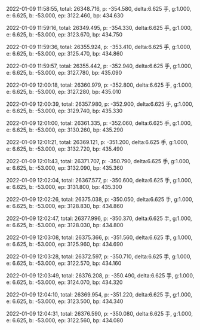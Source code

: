 2022-01-09 11:58:55, total: 26348.716, p: -354.580, delta:6.625 手, g:1.000, e: 6.625, b: -53.000, ep: 3122.460, bp: 434.630

2022-01-09 11:59:16, total: 26349.495, p: -354.330, delta:6.625 手, g:1.000, e: 6.625, b: -53.000, ep: 3123.670, bp: 434.750

2022-01-09 11:59:36, total: 26355.924, p: -353.410, delta:6.625 手, g:1.000, e: 6.625, b: -53.000, ep: 3125.470, bp: 434.860

2022-01-09 11:59:57, total: 26355.442, p: -352.940, delta:6.625 手, g:1.000, e: 6.625, b: -53.000, ep: 3127.780, bp: 435.090

2022-01-09 12:00:18, total: 26360.979, p: -352.800, delta:6.625 手, g:1.000, e: 6.625, b: -53.000, ep: 3127.280, bp: 435.010

2022-01-09 12:00:39, total: 26357.980, p: -352.900, delta:6.625 手, g:1.000, e: 6.625, b: -53.000, ep: 3129.740, bp: 435.330

2022-01-09 12:01:00, total: 26361.335, p: -352.060, delta:6.625 手, g:1.000, e: 6.625, b: -53.000, ep: 3130.260, bp: 435.290

2022-01-09 12:01:21, total: 26369.121, p: -351.200, delta:6.625 手, g:1.000, e: 6.625, b: -53.000, ep: 3132.720, bp: 435.490

2022-01-09 12:01:43, total: 26371.707, p: -350.790, delta:6.625 手, g:1.000, e: 6.625, b: -53.000, ep: 3132.090, bp: 435.360

2022-01-09 12:02:04, total: 26367.577, p: -350.600, delta:6.625 手, g:1.000, e: 6.625, b: -53.000, ep: 3131.800, bp: 435.300

2022-01-09 12:02:26, total: 26375.038, p: -350.050, delta:6.625 手, g:1.000, e: 6.625, b: -53.000, ep: 3128.830, bp: 434.860

2022-01-09 12:02:47, total: 26377.996, p: -350.370, delta:6.625 手, g:1.000, e: 6.625, b: -53.000, ep: 3128.030, bp: 434.800

2022-01-09 12:03:08, total: 26375.366, p: -351.560, delta:6.625 手, g:1.000, e: 6.625, b: -53.000, ep: 3125.960, bp: 434.690

2022-01-09 12:03:28, total: 26372.597, p: -350.710, delta:6.625 手, g:1.000, e: 6.625, b: -53.000, ep: 3122.570, bp: 434.160

2022-01-09 12:03:49, total: 26376.208, p: -350.490, delta:6.625 手, g:1.000, e: 6.625, b: -53.000, ep: 3124.070, bp: 434.320

2022-01-09 12:04:10, total: 26369.954, p: -351.220, delta:6.625 手, g:1.000, e: 6.625, b: -53.000, ep: 3123.500, bp: 434.340

2022-01-09 12:04:31, total: 26376.590, p: -350.080, delta:6.625 手, g:1.000, e: 6.625, b: -53.000, ep: 3122.560, bp: 434.080